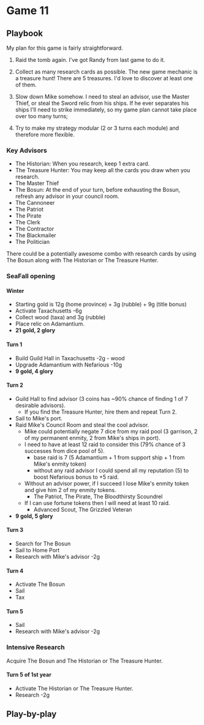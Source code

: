 # Game 11
## Playbook

My plan for this game is fairly straightforward.

1. Raid the tomb again. I've got Randy from last game to do it.

1. Collect as many research cards as possible. The new game mechanic is a treasure hunt! There are 5 treasures. I'd love to discover at least one of them.

1. Slow down Mike somehow. I need to steal an advisor, use the Master Thief, or steal the Sword relic from his ships. If he ever separates his ships I'll need to strike immediately, so my game plan cannot take place over too many turns;

1. Try to make my strategy modular (2 or 3 turns each module) and therefore more flexible.

### Key Advisors
* The Historian: When you research, keep 1 extra card.
* The Treasure Hunter: You may keep all the cards you draw when you research.
* The Master Thief
* The Bosun: At the end of your turn, before exhausting the Bosun, refresh any advisor in your council room.
* The Cannoneer
* The Patriot
* The Pirate
* The Clerk
* The Contractor
* The Blackmailer
* The Politician

There could be a potentially awesome combo with research cards by using The Bosun along with The Historian or The Treasure Hunter.

### SeaFall opening
#### Winter
* Starting gold is 12g (home province) + 3g (rubble) + 9g (title bonus)
* Activate Taxachusetts -6g
* Collect wood (taxa) and 3g (rubble)
* Place relic on Adamantium.
* **21 gold, 2 glory**

#### Turn 1
* Build Guild Hall in Taxachusetts -2g - wood
* Upgrade Adamantium with Nefarious -10g
* **9 gold, 4 glory**

#### Turn 2
* Guild Hall to find advisor (3 coins has ~90% chance of finding 1 of 7 desirable advisors).
  * If you find the Treasure Hunter, hire them and repeat Turn 2.
* Sail to Mike's port.
* Raid Mike's Council Room and steal the cool advisor.
  * Mike could potentially negate 7 dice from my raid pool (3 garrison, 2 of my permanent enmity, 2 from Mike's ships in port).
  * I need to have at least 12 raid to consider this (79% chance of 3 successes from dice pool of 5).
    * base raid is 7 (5 Adamantium + 1 from support ship + 1 from Mike's enmity token)
    * without any raid advisor I could spend all my reputation (5) to boost Nefarious bonus to +5 raid.
  * Without an advisor power, if I succeed I lose Mike's enmity token and give him 2 of my enmity tokens.
    * The Patriot, The Pirate, The Bloodthirsty Scoundrel
  * If I can use fortune tokens then I will need at least 10 raid.
    * Advanced Scout, The Grizzled Veteran
* **9 gold, 5 glory**

#### Turn 3
* Search for The Bosun
* Sail to Home Port
* Research with Mike's advisor -2g

#### Turn 4
* Activate The Bosun
* Sail
* Tax

#### Turn 5
* Sail
* Research with Mike's advisor -2g


### Intensive Research
Acquire The Bosun and The Historian or The Treasure Hunter.
#### Turn 5 of 1st year
* Activate The Historian or The Treasure Hunter.
* Research -2g





## Play-by-play
